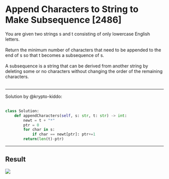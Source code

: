 # Append Characters to String to Make Subsequence [2486]
You are given two strings s and t consisting of only lowercase English letters.<br><br>
Return the minimum number of characters that need to be appended to the end of s so that t becomes a subsequence of s.<br><br>
A subsequence is a string that can be derived from another string by deleting some or no characters without changing the order of the remaining characters.<br><br>
<hr>

Solution by @krypto-kiddo:<br><br>

```python
class Solution:
    def appendCharacters(self, s: str, t: str) -> int:
        newt = t + "*"
        ptr = 0
        for char in s: 
            if char == newt[ptr]: ptr+=1
        return(len(t)-ptr)
```
<hr>
<h2>Result</h2>
<img src = "https://github.com/krypto-kiddo/leetcode/assets/97212160/2b7d4722-2d25-4de0-8821-4319ea97c811">

